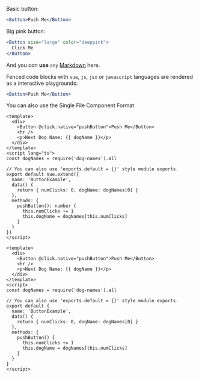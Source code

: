 Basic button:

```jsx
<Button>Push Me</Button>
```

Big pink button:

```jsx
<Button size="large" color="deeppink">
  Click Me
</Button>
```

And you _can_ **use** `any` [Markdown](http://daringfireball.net/projects/markdown/) here.

Fenced code blocks with `vue`, `js`, `jsx` or `javascript` languages are rendered as a interactive playgrounds:

```jsx
<Button>Push Me</Button>
```

You can also use the Single File Component Format

```vue
<template>
  <div>
    <Button @click.native="pushButton">Push Me</Button>
    <hr />
    <p>Next Dog Name: {{ dogName }}</p>
  </div>
</template>
<script lang="ts">
const dogNames = require('dog-names').all

// You can also use 'exports.default = {}' style module exports.
export default Vue.extend({
  name: 'ButtonExample',
  data() {
    return { numClicks: 0, dogName: dogNames[0] }
  },
  methods: {
    pushButton(): number {
      this.numClicks += 1
      this.dogName = dogNames[this.numClicks]
    }
  }
})
</script>
```

```vue
<template>
  <div>
    <Button @click.native="pushButton">Push Me</Button>
    <hr />
    <p>Next Dog Name: {{ dogName }}</p>
  </div>
</template>
<script>
const dogNames = require('dog-names').all

// You can also use 'exports.default = {}' style module exports.
export default {
  name: 'ButtonExample',
  data() {
    return { numClicks: 0, dogName: dogNames[0] }
  },
  methods: {
    pushButton() {
      this.numClicks += 1
      this.dogName = dogNames[this.numClicks]
    }
  }
}
</script>
```
